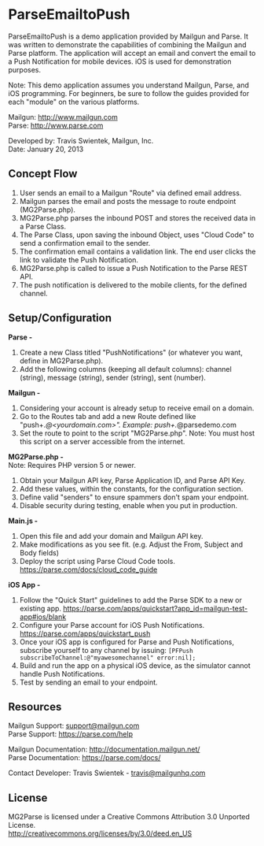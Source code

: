 ParseEmailtoPush
===========
ParseEmailtoPush is a demo application provided by Mailgun and Parse. It was written to demonstrate the capabilities of combining the Mailgun and Parse platform. The application will accept an email and convert the email to a Push Notification for mobile devices. iOS is used for demonstration purposes.  

Note: This demo application assumes you understand Mailgun, Parse, and iOS programming. For beginners, be sure to follow the guides provided for each "module" on the various platforms. 

Mailgun: http://www.mailgun.com  
Parse: http://www.parse.com


Developed by: Travis Swientek, Mailgun, Inc.  
Date: January 20, 2013


Concept Flow
--------

1. User sends an email to a Mailgun "Route" via defined email address.
2. Mailgun parses the email and posts the message to route endpoint (MG2Parse.php). 
3. MG2Parse.php parses the inbound POST and stores the received data in a Parse Class.
4. The Parse Class, upon saving the inbound Object, uses "Cloud Code" to send a confirmation email to the sender. 
5. The confirmation email contains a validation link. The end user clicks the link to validate the Push Notification. 
6. MG2Parse.php is called to issue a Push Notification to the Parse REST API.
7. The push notification is delivered to the mobile clients, for the defined channel.

Setup/Configuration
--------

**Parse -**  
1. Create a new Class titled "PushNotifications" (or whatever you want, define in MG2Parse.php).  
2. Add the following columns (keeping all default columns): channel (string), message (string), sender (string), sent (number).  


**Mailgun -**  
1. Considering your account is already setup to receive email on a domain.  
2. Go to the Routes tab and add a new Route defined like "push+.*@<yourdomain.com>". Example: push+.*@parsedemo.com  
3. Set the route to point to the script "MG2Parse.php". Note: You must host this script on a server accessible from the internet.  

**MG2Parse.php -**  
Note: Requires PHP version 5 or newer.  
1. Obtain your Mailgun API key, Parse Application ID, and Parse API Key.  
2. Add these values, within the constants, for the configuration section.  
3. Define valid "senders" to ensure spammers don't spam your endpoint.  
4. Disable security during testing, enable when you put in production.  

**Main.js -**  
1. Open this file and add your domain and Mailgun API key.  
2. Make modifications as you see fit. (e.g. Adjust the From, Subject and Body fields)  
3. Deploy the script using Parse Cloud Code tools. https://parse.com/docs/cloud_code_guide  

**iOS App -**  
1. Follow the "Quick Start" guidelines to add the Parse SDK to a new or existing app. https://parse.com/apps/quickstart?app_id=mailgun-test-app#ios/blank  
2. Configure your Parse account for iOS Push Notifications. https://parse.com/apps/quickstart_push  
3. Once your iOS app is configured for Parse and Push Notifications, subscribe yourself to any channel by issuing: 
   ``[PFPush subscribeToChannel:@"myawesomechannel" error:nil];``
4. Build and run the app on a physical iOS device, as the simulator cannot handle Push Notifications.  
5. Test by sending an email to your endpoint.  

Resources
-------
Mailgun Support: support@mailgun.com  
Parse Support: https://parse.com/help

Mailgun Documentation: http://documentation.mailgun.net/  
Parse Documentation: https://parse.com/docs/

Contact Developer: Travis Swientek - travis@mailgunhq.com

License
-------
MG2Parse is licensed under a Creative Commons Attribution 3.0 Unported License.  
http://creativecommons.org/licenses/by/3.0/deed.en_US




